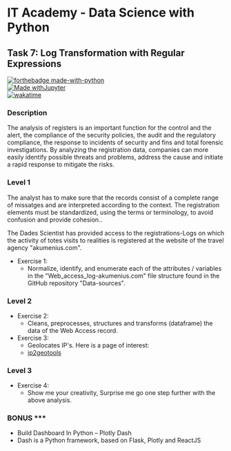 # IT Academy - Data Science with Python

## Task 7: Log Transformation with Regular Expressions

[![forthebadge made-with-python](http://ForTheBadge.com/images/badges/made-with-python.svg)](https://www.python.org/)  
[![Made withJupyter](https://img.shields.io/badge/Made%20with-Jupyter-orange?style=for-the-badge&logo=Jupyter)](https://jupyter.org/try)  
[![wakatime](https://wakatime.com/badge/github/jesussantana/Registre_de_logs.svg)](https://wakatime.com/badge/github/jesussantana/Registre_de_logs) 
### Description

The analysis of registers is an important function for the control and the alert, the compliance of the security policies, the audit and the regulatory compliance, the response to incidents of security and fins and total forensic investigations. By analyzing the registration data, companies can more easily identify possible threats and problems, address the cause and initiate a rapid response to mitigate the risks.

### Level 1

The analyst has to make sure that the records consist of a complete range of missatges and are interpreted according to the context. The registration elements must be standardized, using the terms or terminology, to avoid confusion and provide cohesion..

The Dades Scientist has provided access to the registrations-Logs on which the activity of totes visits to realities is registered at the website of the travel agency "akumenius.com".

- Exercise 1:
  - Normalize, identify, and enumerate each of the attributes / variables in the "Web_access_log-akumenius.com" file structure found in the GitHub repository "Data-sources".

### Level 2

- Exercise 2:
  - Cleans, preprocesses, structures and transforms (dataframe) the data of the Web Access record.
- Exercise 3:
  - Geolocates IP's. Here is a page of interest:
  - [ip2geotools](https://pypi.org/project/ip2geotools/)

### Level 3

- Exercise 4:
  - Show me your creativity, Surprise me go one step further with the above analysis.

### BONUS ***

- Build Dashboard In Python – Plotly Dash 
- Dash is a Python framework, based on Flask, Plotly and ReactJS
